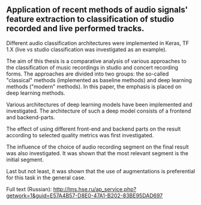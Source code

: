 ## Application of recent methods of audio signals' feature extraction to classification of studio recorded and live performed tracks.

Different audio classification architectures were implemented in Keras, TF 1.X (live vs studio classification was  investigated as an example).

The aim of this thesis is a comparative analysis of various approaches to the classification of music recordings in studio and concert recording forms. The approaches are divided into two groups: the so-called "classical" methods (implemented as baseline methods) and deep learning methods ("modern" methods). In this paper, the emphasis is placed on deep learning methods.

Various architectures of deep learning models have been implemented and investigated. The architecture of such a deep model consists of a frontend and backend-parts.

The effect of using different front-end and backend parts on the result according to selected quality metrics was first investigated.

The influence of the choice of audio recording segment on the final result was also investigated. It was shown that the most relevant segment is the initial segment.

Last but not least, it was shown that the use of augmentations is preferential for this task in the general case.


Full text (Russian): http://lms.hse.ru/ap_service.php?getwork=1&guid=E57A4B57-D8E0-47A1-B202-83BE95DAD697
